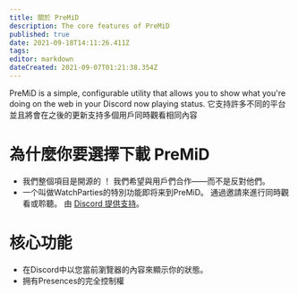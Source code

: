 ```yaml
---
title: 關於 PreMiD
description: The core features of PreMiD
published: true
date: 2021-09-18T14:11:26.411Z
tags: 
editor: markdown
dateCreated: 2021-09-07T01:21:38.354Z
---
```


PreMiD is a simple, configurable utility that allows you to show what you're doing on the web in your Discord now playing status. 它支持許多不同的平台並且將會在之後的更新支持多個用戶同時觀看相同內容

# 為什麼你要選擇下載 PreMiD
- 我們整個項目是開源的 ！ 我們希望與用戶們合作――而不是反對他們。
- 一个叫做WatchParties的特別功能即将来到PreMiD。 通過邀請來進行同時觀看或聆聽。 由 [Discord 提供支持](https://discordapp.com/)。

# 核心功能
- 在Discord中以您當前瀏覽器的內容來顯示你的狀態。
- 拥有Presences的完全控制權